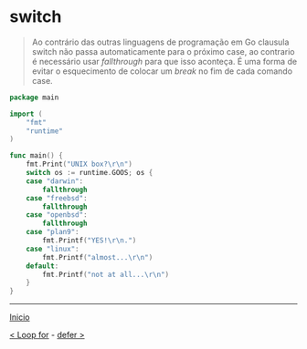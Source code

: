 # switch


> Ao contrário das outras linguagens de programação em Go clausula switch não passa automaticamente para o próximo case, ao contrario é necessário usar *fallthrough* para que isso aconteça. É uma forma de evitar o esquecimento de colocar um *break* no fim de cada comando case.


```go
package main

import (
	"fmt"
	"runtime"
)

func main() {
	fmt.Print("UNIX box?\r\n")
	switch os := runtime.GOOS; os {
	case "darwin":
		fallthrough
	case "freebsd":
		fallthrough
	case "openbsd":
		fallthrough
	case "plan9":
		fmt.Printf("YES!\r\n.")
	case "linux":
		fmt.Printf("almost...\r\n")
	default:
		fmt.Printf("not at all...\r\n")
	}
}

```


---
[Inicio](README.md)

[< Loop for](for.md) - [defer >](defer.md)
